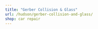 ```yaml
---
title: "Gerber Collision & Glass"
url: /hudson/gerber-collision-and-glass/
shop: car repair
---
```

